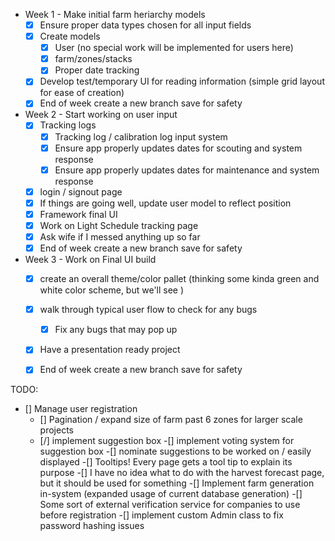 - Week 1 - Make initial farm heriarchy models
  - [x] Ensure proper data types chosen for all input fields
  - [x] Create models
    - [x] User (no special work will be implemented for users here)
    - [x] farm/zones/stacks
    - [x] Proper date tracking
  - [x] Develop test/temporary UI for reading information (simple grid layout for ease of creation)
  - [x] End of week create a new branch save for safety
- Week 2 - Start working on user input
  - [x] Tracking logs
    - [x] Tracking log / calibration log input system
    - [x] Ensure app properly updates dates for scouting and system response 
    - [x] Ensure app properly updates dates for maintenance and system response
  - [x] login / signout page
  - [x] If things are going well, update user model to reflect position
  - [x] Framework final UI 
  - [x] Work on Light Schedule tracking page
  - [x] Ask wife if I messed anything up so far
  - [x] End of week create a new branch save for safety
- Week 3 - Work on Final UI build
  - [x] create an overall theme/color pallet (thinking some kinda green and white color scheme, but we'll see )
  - [x] walk through typical user flow to check for any bugs
    - [x] Fix any bugs that may pop up
  - [x] Have a presentation ready project
  - [x] End of week create a new branch save for safety


TODO:
- [] Manage user registration
  - [] Pagination / expand size of farm past 6 zones for larger scale projects
  - [/] implement suggestion box
    -[] implement voting system for suggestion box
    -[] nominate suggestions to be worked on / easily displayed
  -[] Tooltips! Every page gets a tool tip to explain its purpose
  -[] I have no idea what to do with the harvest forecast page, but it should be used for something
  -[] Implement farm generation in-system (expanded usage of current database generation)
  -[] Some sort of external verification service for companies to use before registration
  -[] implement custom Admin class to fix password hashing issues
  